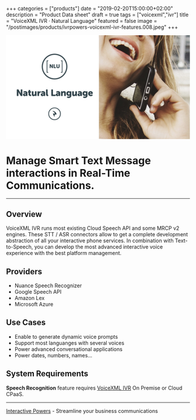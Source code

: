 +++
categories = ["products"]
date = "2019-02-20T15:00:00+02:00"
description = "Product Data sheet"
draft = true
tags = ["voicexml","ivr"]
title = "VoiceXML IVR · Natural Language"
featured = false
image = "/postimages/products/ivrpowers-voicexml-ivr-features.008.jpeg"
+++

![VoiceXML IVR DTMF Signaling](/postimages/products/ivrpowers-voicexml-ivr-features.009.jpeg)

#	Manage Smart Text Message interactions in Real-Time Communications.
---

## Overview

VoiceXML IVR runs most existing Cloud Speech API and some MRCP v2 engines. These STT / ASR connectors allow to get a complete development abstraction of all your interactive phone services. In combination with Text-to-Speech, you can develop the most advanced interactive voice experience with the best platform management.

## Providers

* Nuance Speech Recognizer 
* Google Speech API
* Amazon Lex
* Microsoft Azure

## Use Cases

* Enable to generate dynamic voice prompts
* Support most languanges with several voices
* Power advanced conversational applications
* Power dates, numbers, names...
	
## System Requirements

**Speech Recognition** feature requires [VoiceXML IVR](http://blog.ivrpowers.com/post/products/voicexml-ivr/) On Premise or Cloud CPaaS.

---
[Interactive Powers](http://www.ivrpowers.com/) - Streamline your business communications


